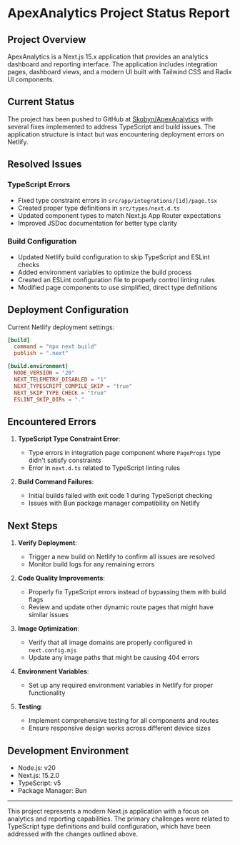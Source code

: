 # ApexAnalytics Project Status Report

## Project Overview
ApexAnalytics is a Next.js 15.x application that provides an analytics dashboard and reporting interface. The application includes integration pages, dashboard views, and a modern UI built with Tailwind CSS and Radix UI components.

## Current Status
The project has been pushed to GitHub at [Skobyn/ApexAnalytics](https://github.com/Skobyn/ApexAnalytics) with several fixes implemented to address TypeScript and build issues. The application structure is intact but was encountering deployment errors on Netlify.

## Resolved Issues

### TypeScript Errors
- Fixed type constraint errors in `src/app/integrations/[id]/page.tsx`
- Created proper type definitions in `src/types/next.d.ts`
- Updated component types to match Next.js App Router expectations
- Improved JSDoc documentation for better type clarity

### Build Configuration
- Updated Netlify build configuration to skip TypeScript and ESLint checks
- Added environment variables to optimize the build process
- Created an ESLint configuration file to properly control linting rules
- Modified page components to use simplified, direct type definitions

## Deployment Configuration
Current Netlify deployment settings:
```toml
[build]
  command = "npx next build"
  publish = ".next"

[build.environment]
  NODE_VERSION = "20"
  NEXT_TELEMETRY_DISABLED = "1"
  NEXT_TYPESCRIPT_COMPILE_SKIP = "true"
  NEXT_SKIP_TYPE_CHECK = "true"
  ESLINT_SKIP_DIRs = "."
```

## Encountered Errors
1. **TypeScript Type Constraint Error**: 
   - Type errors in integration page component where `PageProps` type didn't satisfy constraints
   - Error in `next.d.ts` related to TypeScript linting rules

2. **Build Command Failures**:
   - Initial builds failed with exit code 1 during TypeScript checking
   - Issues with Bun package manager compatibility on Netlify

## Next Steps

1. **Verify Deployment**:
   - Trigger a new build on Netlify to confirm all issues are resolved
   - Monitor build logs for any remaining errors

2. **Code Quality Improvements**:
   - Properly fix TypeScript errors instead of bypassing them with build flags
   - Review and update other dynamic route pages that might have similar issues

3. **Image Optimization**:
   - Verify that all image domains are properly configured in `next.config.mjs`
   - Update any image paths that might be causing 404 errors

4. **Environment Variables**:
   - Set up any required environment variables in Netlify for proper functionality

5. **Testing**:
   - Implement comprehensive testing for all components and routes
   - Ensure responsive design works across different device sizes

## Development Environment
- Node.js: v20
- Next.js: 15.2.0
- TypeScript: v5
- Package Manager: Bun

---

This project represents a modern Next.js application with a focus on analytics and reporting capabilities. The primary challenges were related to TypeScript type definitions and build configuration, which have been addressed with the changes outlined above. 